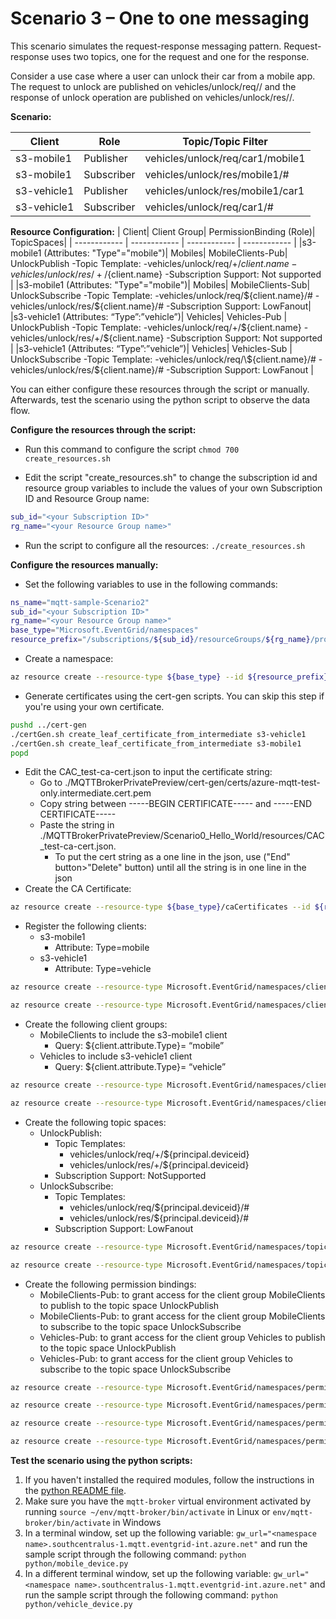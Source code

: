 # Scenario 3 – One to one messaging
This scenario simulates the request-response messaging pattern. Request-response uses two topics, one for the request and one for the response.

Consider a use case where a user can unlock their car from a mobile app. The request to unlock are published on vehicles/unlock/req/<carClientId>/<mobileClientId> and the response of unlock operation are published on vehicles/unlock/res/<mobileClientId>/<carClientId>.

**Scenario:**

| Client | Role | Topic/Topic Filter|
| ------------ | ------------ | ------------ |
| s3-mobile1 | Publisher | vehicles/unlock/req/car1/mobile1|
| s3-mobile1 | Subscriber | vehicles/unlock/res/mobile1/#|
| s3-vehicle1 | Publisher | vehicles/unlock/res/mobile1/car1|
| s3-vehicle1 | Subscriber | vehicles/unlock/req/car1/#|

**Resource Configuration:**
| Client| Client Group| PermissionBinding (Role)| TopicSpaces|
| ------------ | ------------ | ------------ | ------------ |
|s3-mobile1 (Attributes: "Type"="mobile")| Mobiles| MobileClients-Pub|  UnlockPublish -Topic Template: -vehicles/unlock/req/+/${client.name} -vehicles/unlock/res/+/${client.name} -Subscription Support: Not supported |
|s3-mobile1 (Attributes: "Type"="mobile")| Mobiles| MobileClients-Sub|  UnlockSubscribe -Topic Template: -vehicles/unlock/req/\${client.name}/# -vehicles/unlock/res/\${client.name}/# -Subscription Support: LowFanout|
|s3-vehicle1 (Attributes: “Type”:”vehicle”)| Vehicles| Vehicles-Pub |  UnlockPublish -Topic Template: -vehicles/unlock/req/+/\${client.name} -vehicles/unlock/res/+/${client.name} -Subscription Support: Not supported |
|s3-vehicle1 (Attributes: “Type”:”vehicle”)| Vehicles| Vehicles-Sub |  UnlockSubscribe -Topic Template: -vehicles/unlock/req/\${client.name}/# -vehicles/unlock/res/${client.name}/# -Subscription Support: LowFanout |

You can either configure these resources through the script or manually. Afterwards, test the scenario using the python script to observe the data flow.

**Configure the resources through the script:**
- Run this command to configure the script `chmod 700 create_resources.sh`

- Edit the script "create_resources.sh" to change the subscription id and resource group variables to include the values of your own Subscription ID and Resource Group name:
```bash
sub_id="<your Subscription ID>"
rg_name="<your Resource Group name>"
```
- Run the script to configure all the resources: `./create_resources.sh`

**Configure the resources manually:**
- Set the following variables to use in the following commands:
```bash
ns_name="mqtt-sample-Scenario2"
sub_id="<your Subscription ID>"
rg_name="<your Resource Group name>"
base_type="Microsoft.EventGrid/namespaces"
resource_prefix="/subscriptions/${sub_id}/resourceGroups/${rg_name}/providers/Microsoft.EventGrid/namespaces/${ns_name}"
```
- Create a namespace:
```bash
az resource create --resource-type ${base_type} --id ${resource_prefix} --is-full-object --api-version 2022-10-15-preview --properties @./resources/NS_Scenario2.json
```
- Generate certificates using the cert-gen scripts. You can skip this step if you're using your own certificate.
```bash
pushd ../cert-gen
./certGen.sh create_leaf_certificate_from_intermediate s3-vehicle1
./certGen.sh create_leaf_certificate_from_intermediate s3-mobile1
popd
```
- Edit the CAC_test-ca-cert.json to input the certificate string:
	- Go to ./MQTTBrokerPrivatePreview/cert-gen/certs/azure-mqtt-test-only.intermediate.cert.pem 
	- Copy string between -----BEGIN CERTIFICATE----- and -----END CERTIFICATE-----
	- Paste the string in ./MQTTBrokerPrivatePreview/Scenario0_Hello_World/resources/CAC_test-ca-cert.json. 
		- To put the cert string as a one line in the json, use ("End" button>"Delete" button) until all the string is in one line in the json
- Create the CA Certificate:
```bash
az resource create --resource-type ${base_type}/caCertificates --id ${resource_prefix}/caCertificates/test-ca-cert --api-version 2022-10-15-preview --properties @./resources/CAC_test-ca-cert.json
```
- Register the following clients:
	- s3-mobile1
		- Attribute: Type=mobile
	- s3-vehicle1
		- Attribute: Type=vehicle
```bash
az resource create --resource-type Microsoft.EventGrid/namespaces/clients --id /subscriptions/<Subscription ID>/resourceGroups/MQTT-Pri-Prev-rg1/providers/Microsoft.EventGrid/namespaces/Scenario3/clients/Mobile1 --api-version 2022-10-15-preview --properties @C:\jsons\Scenario3\C_Mobile1.json

az resource create --resource-type Microsoft.EventGrid/namespaces/clients --id /subscriptions/<Subscription ID>/resourceGroups/MQTT-Pri-Prev-rg1/providers/Microsoft.EventGrid/namespaces/Scenario3/clients/Vehicle1 --api-version 2022-10-15-preview --properties @C:\jsons\Scenario3\C_Vehicle1.json
```
- Create the following client groups:
	- MobileClients to include the s3-mobile1 client
		- Query: ${client.attribute.Type}= “mobile”
	- Vehicles to include s3-vehicle1 client
		- Query: ${client.attribute.Type}= “vehicle”
```bash
az resource create --resource-type Microsoft.EventGrid/namespaces/clientGroups --id /subscriptions/<Subscription ID>/resourceGroups/MQTT-Pri-Prev-rg1/providers/Microsoft.EventGrid/namespaces/Scenario3/clientGroups/Mobiles --api-version 2022-10-15-preview --properties @C:\jsons\Scenario3\CG_Mobiles.json

az resource create --resource-type Microsoft.EventGrid/namespaces/clientGroups --id /subscriptions/<Subscription ID>/resourceGroups/MQTT-Pri-Prev-rg1/providers/Microsoft.EventGrid/namespaces/Scenario3/clientGroups/Vehicles --api-version 2022-10-15-preview --properties @C:\jsons\Scenario3\CG_Vehicles.json
```		
- Create the following topic spaces:
	- UnlockPublish:
		- Topic Templates:
			- vehicles/unlock/req/+/${principal.deviceid}
			- vehicles/unlock/res/+/${principal.deviceid}
		- Subscription Support: NotSupported
	- UnlockSubscribe:
		- Topic Templates:
			- vehicles/unlock/req/${principal.deviceid}/#
			- vehicles/unlock/res/${principal.deviceid}/#
		- Subscription Support: LowFanout
```bash
az resource create --resource-type Microsoft.EventGrid/namespaces/topicSpaces --id /subscriptions/<Subscription ID>/resourceGroups/MQTT-Pri-Prev-rg1/providers/Microsoft.EventGrid/namespaces/Scenario3/topicSpaces/UnlockPublish --api-version 2022-10-15-preview --properties @C:\jsons\Scenario3\TS_UnlockPublish.json

az resource create --resource-type Microsoft.EventGrid/namespaces/topicSpaces --id /subscriptions/<Subscription ID>/resourceGroups/MQTT-Pri-Prev-rg1/providers/Microsoft.EventGrid/namespaces/Scenario3/topicSpaces/UnlockSubscribe --api-version 2022-10-15-preview --properties @C:\jsons\Scenario3\TS_UnlockSubscribe.json
```
- Create the following permission bindings:
	- MobileClients-Pub: to grant access for the client group MobileClients to publish to the topic space UnlockPublish
	- MobileClients-Pub: to grant access for the client group MobileClients to subscribe to the topic space UnlockSubscribe
	- Vehicles-Pub: to grant access for the client group Vehicles to publish to the topic space UnlockPublish
	- Vehicles-Pub: to grant access for the client group Vehicles to subscribe to the topic space UnlockSubscribe


```bash
az resource create --resource-type Microsoft.EventGrid/namespaces/permissionBindings --id /subscriptions/<Subscription ID>/resourceGroups/MQTT-Pri-Prev-rg1/providers/Microsoft.EventGrid/namespaces/Scenario3/permissionBindings/MobileClients-Pub --api-version 2022-10-15-preview --properties @C:\jsons\Scenario3\PB_MobileClients-Pub.json

az resource create --resource-type Microsoft.EventGrid/namespaces/permissionBindings --id /subscriptions/<Subscription ID>/resourceGroups/MQTT-Pri-Prev-rg1/providers/Microsoft.EventGrid/namespaces/Scenario3/permissionBindings/MobileClients-Sub --api-version 2022-10-15-preview --properties @C:\jsons\Scenario3\PB_MobileClients-Sub.json

az resource create --resource-type Microsoft.EventGrid/namespaces/permissionBindings --id /subscriptions/<Subscription ID>/resourceGroups/MQTT-Pri-Prev-rg1/providers/Microsoft.EventGrid/namespaces/Scenario3/permissionBindings/Vehicles-Pub --api-version 2022-10-15-preview --properties @C:\jsons\Scenario3\PB_Vehicles-Pub.json

az resource create --resource-type Microsoft.EventGrid/namespaces/permissionBindings --id /subscriptions/<Subscription ID>/resourceGroups/MQTT-Pri-Prev-rg1/providers/Microsoft.EventGrid/namespaces/Scenario3/permissionBindings/Vehicles-Sub --api-version 2022-10-15-preview --properties @C:\jsons\Scenario3\PB_Vehicles-Sub.json
```

**Test the scenario using the python scripts:**
1. If you haven't installed the required modules, follow the instructions in the [python README file](../python/README.md).
2. Make sure you have the `mqtt-broker` virtual environment activated by running `source ~/env/mqtt-broker/bin/activate` in Linux or `env/mqtt-broker/bin/activate` in Windows
3. In a terminal window, set up the following variable: `gw_url="<namespace name>.southcentralus-1.mqtt.eventgrid-int.azure.net"` and run the sample script through the following command: `python python/mobile_device.py`
4. In a different terminal window, set up the following variable: `gw_url="<namespace name>.southcentralus-1.mqtt.eventgrid-int.azure.net"` and run the sample script through the following command: `python python/vehicle_device.py`
